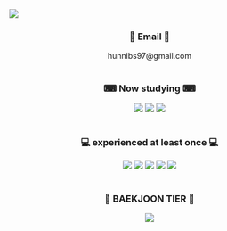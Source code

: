 <img src="https://capsule-render.vercel.app/api?type=waving&color=random&height=300&section=header&text=Starving%20Developer%20&fontSize=90"/>
<br>
  
<div align="center">
<h3>  &#128238; Email &#128238; </h3>
hunnibs97@gmail.com
</div>
<br>
 
<h3 align="center">&#9000; Now studying &#9000; </h3>
<div align="center">
<img src = "https://img.shields.io/badge/java-%23ED8B00.svg?style=for-the-badge&logo=java&logoColor=white"/>
<img src = "https://img.shields.io/badge/spring-%236DB33F.svg?style=for-the-badge&logo=spring&logoColor=white"/>
<img src = "https://img.shields.io/badge/mysql-%2300f.svg?style=for-the-badge&logo=mysql&logoColor=white"/>
<br>
</div>
<br>

<h3 align="center"> &#128187; experienced at least once &#128187; </h3>
<div align="center">

<img src = "https://img.shields.io/badge/python-3670A0?style=for-the-badge&logo=python&logoColor=ffdd54"/>
<img src = "https://img.shields.io/badge/c-%2300599C.svg?style=for-the-badge&logo=c&logoColor=white"/>
<img src = "https://img.shields.io/badge/html5-%23E34F26.svg?style=for-the-badge&logo=html5&logoColor=white"/>
<img src = "https://img.shields.io/badge/css3-%231572B6.svg?style=for-the-badge&logo=css3&logoColor=white"/>
<img src = "https://img.shields.io/badge/Linux-FCC624?style=for-the-badge&logo=linux&logoColor=black"/>
<br>
</div>
<br>

<h3 align="center">💎 BAEKJOON TIER 💎</h3>
<p align="center"><img align='center' src="http://mazassumnida.wtf/api/v2/generate_badge?boj=hunnibs"></p>
<br>
